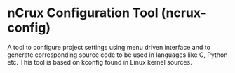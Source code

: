 nCrux Configuration Tool (ncrux-config)
=======================================
A tool to configure project settings using menu driven interface and to
generate corresponding source code to be used in languages like C, Python etc.
This tool is based on kconfig found in Linux kernel sources.

